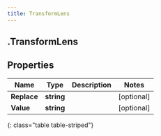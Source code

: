 ```yaml
---
title: TransformLens
---
```

## .TransformLens

## Properties

|Name | Type | Description | Notes|
|------------ | ------------- | ------------- | -------------|
| **Replace** | **string** |  | [optional] |
| **Value** | **string** |  | [optional] |
{: class="table table-striped"}


